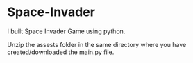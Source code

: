 # Space-Invader
I built Space Invader Game using python.

Unzip the assests folder in the same directory where you have created/downloaded the main.py file.
